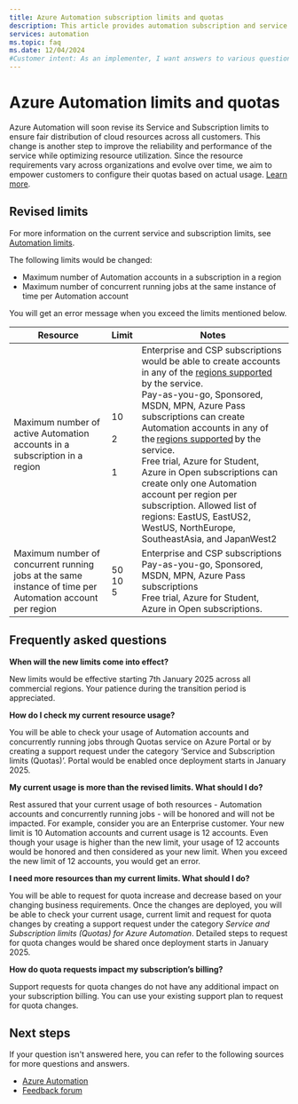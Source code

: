 ```yaml
---
title: Azure Automation subscription limits and quotas
description: This article provides automation subscription and service limits and includes answers to frequently asked questions.
services: automation
ms.topic: faq
ms.date: 12/04/2024
#Customer intent: As an implementer, I want answers to various questions.
---
```


# Azure Automation limits and quotas

Azure Automation will soon revise its Service and Subscription limits to ensure fair distribution of cloud resources across all customers. This change is another step to improve the reliability and performance of the service while optimizing resource utilization. Since the resource requirements vary across organizations and evolve over time, we aim to empower customers to configure their quotas based on actual usage. [Learn more](https://techcommunity.microsoft.com/blog/AzureGovernanceandManagementBlog/azure-automation-is-revising-service-and-subscription-limits/4351067).

## Revised limits

For more information on the current service and subscription limits, see [Automation limits](../azure-resource-manager/management/azure-subscription-service-limits#process-automation).

The following limits would be changed:
- Maximum number of Automation accounts in a subscription in a region 
- Maximum number of concurrent running jobs at the same instance of time per Automation account 

You will get an error message when you exceed the limits mentioned below. 

**Resource** | **Limit** | **Notes** |
|---|--- | --- |
|Maximum number of active Automation accounts in a subscription in a region | 10 </br></br> 2 </br></br></br> 1 | Enterprise and CSP subscriptions would be able to create accounts in any of the [regions supported](https://azure.microsoft.com/pricing/details/automation/) by the service. </br> Pay-as-you-go, Sponsored, MSDN, MPN, Azure Pass subscriptions can create Automation accounts in any of the [regions supported](https://azure.microsoft.com/pricing/details/automation/) by the service. </br>  Free trial, Azure for Student, Azure in Open subscriptions can create only one Automation account per region per subscription. Allowed list of regions: EastUS, EastUS2, WestUS, NorthEurope, SoutheastAsia, and JapanWest2 |
|Maximum number of concurrent running jobs at the same instance of time per Automation account per region | 50 </br> 10 </br> 5 | Enterprise and CSP subscriptions </br> Pay-as-you-go, Sponsored, MSDN, MPN, Azure Pass subscriptions </br> Free trial, Azure for Student, Azure in Open subscriptions.|  


## Frequently asked questions

**When will the new limits come into effect?**

New limits would be effective starting 7th January 2025 across all commercial regions. Your patience during the transition period is appreciated. 

**How do I check my current resource usage?**

You will be able to check your usage of Automation accounts and concurrently running jobs through Quotas service on Azure Portal or by creating a support request under the category ‘Service and Subscription limits (Quotas)’. Portal would be enabled once deployment starts in January 2025.  

**My current usage is more than the revised limits.  What should I do?**

Rest assured that your current usage of both resources - Automation accounts and concurrently running jobs - will be honored and will not be impacted.  For example, consider you are an Enterprise customer. Your new limit is 10 Automation accounts and current usage is 12 accounts. Even though your usage is higher than the new limit, your usage of 12 accounts would be honored and then considered as your new limit. When you exceed the new limit of 12 accounts, you would get an error.  

**I need more resources than my current limits. What should I do?** 

You will be able to request for quota increase and decrease based on your changing business requirements. Once the changes are deployed, you will be able to check your current usage, current limit and request for quota changes by creating a support request under the category *Service and Subscription limits (Quotas) for Azure Automation*. Detailed steps to request for quota changes would be shared once deployment starts in January 2025.  

**How do quota requests impact my subscription’s billing?**

Support requests for quota changes do not have any additional impact on your subscription billing. You can use your existing support plan to request for quota changes. 

## Next steps

If your question isn't answered here, you can refer to the following sources for more questions and answers.

- [Azure Automation](/answers/topics/azure-automation.html)
- [Feedback forum](https://feedback.azure.com/d365community/forum/721a322e-bd25-ec11-b6e6-000d3a4f0f1c)
